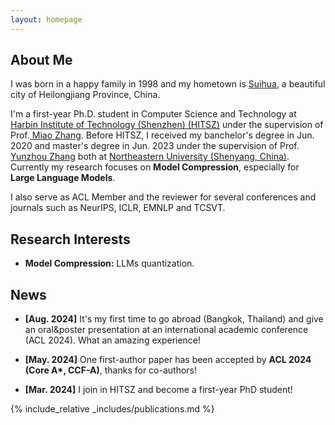 ```yaml
---
layout: homepage
---
```


## About Me

I was born in a happy family in 1998 and my hometown is <a href="https://j.map.baidu.com/21/TB" target="_blank"> Suihua</a>, a beautiful city of Heilongjiang Province, China. 

I'm a first-year Ph.D. student in Computer Science and Technology at <a href="https://www.hitsz.edu.cn/" target="_blank"> Harbin Institute of Technology (Shenzhen) (HITSZ)</a> under the supervision of Prof.<a href="https://miaozhang0525.github.io/" target="_blank"> Miao Zhang</a>. Before HITSZ, I received my banchelor's degree in Jun. 2020 and master's degree in Jun. 2023 under the supervision of Prof.<a href="http://faculty.neu.edu.cn/zhangyunzhou/zh_CN" target="_blank"> Yunzhou Zhang</a> both at <a href="https://neu.edu.cn/" target="_blank"> Northeastern University (Shenyang, China)</a>. Currently my research focuses on **Model Compression**, especially for **Large Language Models**.

I also serve as ACL Member and the reviewer for several conferences and journals such as NeurIPS, ICLR, EMNLP and TCSVT.


## Research Interests
- **Model Compression:** LLMs quantization.


## News

- **[Aug. 2024]** It's my first time to go abroad (Bangkok, Thailand) and give an oral&poster presentation at an international academic conference (ACL 2024). What an amazing experience!

- **[May. 2024]** One first-author paper has been accepted by **ACL 2024 (Core A\*, CCF-A)**, thanks for co-authors!

- **[Mar. 2024]** I join in HITSZ and become a first-year PhD student!

{% include_relative _includes/publications.md %}
